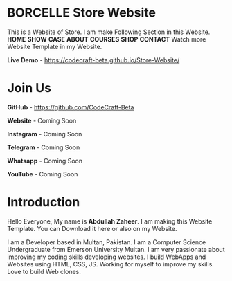 # BORCELLE Store Website
This is a Website of Store. I am make Following Section in this Website.
**HOME**
**SHOW**
**CASE** 
**ABOUT** 
**COURSES** 
**SHOP** 
**CONTACT**
Watch more Website Template in my Website.

**Live Demo** - https://codecraft-beta.github.io/Store-Website/

# Join Us

**GitHub** - https://github.com/CodeCraft-Beta

**Website** - Coming Soon

**Instagram** - Coming Soon

**Telegram** - Coming Soon

**Whatsapp** - Coming Soon

**YouTube** - Coming Soon

# Introduction 
Hello Everyone,
My name is **Abdullah Zaheer**. 
I am making this Website Template.
You can Download it here or also on my Website.

I am a Developer based in Multan, Pakistan. I am a Computer Science Undergraduate from Emerson University Multan. I am very passionate about improving my coding skills developing websites. I build WebApps and Websites using HTML, CSS, JS. Working for myself to improve my skills. Love to build Web clones.
